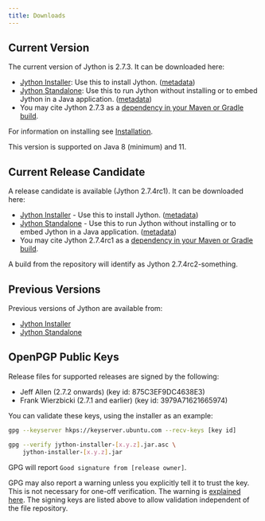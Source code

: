 ```yaml
---
title: Downloads
---
```


## Current Version
The current version of Jython is 2.7.3.
It can be downloaded here:
- [Jython Installer](https://repo1.maven.org/maven2/org/python/jython-installer/2.7.3/jython-installer-2.7.3.jar):
  Use this to install Jython.
  ([metadata](https://search.maven.org/artifact/org.python/jython-installer/2.7.3/jar))
- [Jython Standalone](https://repo1.maven.org/maven2/org/python/jython-standalone/2.7.3/jython-standalone-2.7.3.jar):
  Use this to run Jython without installing or to embed Jython in a Java application.
  ([metadata](https://search.maven.org/artifact/org.python/jython-standalone/2.7.3/jar))
- You may cite Jython 2.7.3 as a
  [dependency in your Maven or Gradle build](https://search.maven.org/artifact/org.python/jython-slim/2.7.3/jar).

For information on installing see [Installation](installation).

This version is supported on Java 8 (minimum) and 11.


## Current Release Candidate
A release candidate is available (Jython 2.7.4rc1).
It can be downloaded here:
- [Jython Installer](https://repo1.maven.org/maven2/org/python/jython-installer/2.7.4rc1/jython-installer-2.7.4rc1.jar) - Use this to install Jython.
  ([metadata](https://search.maven.org/artifact/org.python/jython-installer/2.7.4rc1/jar))
- [Jython Standalone](https://repo1.maven.org/maven2/org/python/jython-standalone/2.7.4rc1/jython-standalone-2.7.4rc1.jar) - Use this to run Jython without installing or to embed Jython in a Java application.
  ([metadata](https://search.maven.org/artifact/org.python/jython-standalone/2.7.4rc1/jar))
- You may cite Jython 2.7.4rc1 as a
  [dependency in your Maven or Gradle build](https://search.maven.org/artifact/org.python/jython-slim/2.7.4rc1/jar).

A build from the repository will identify as Jython 2.7.4rc2-something.


## Previous Versions
Previous versions of Jython are available from:
- [Jython Installer](https://search.maven.org/artifact/org.python/jython-installer)
- [Jython Standalone](https://search.maven.org/artifact/org.python/jython-standalone)


## OpenPGP Public Keys

Release files for supported releases are signed by the following:
- Jeff Allen (2.7.2 onwards) (key id: 875C3EF9DC4638E3)
- Frank Wierzbicki (2.7.1 and earlier) (key id: 3979A71621665974) 

You can validate these keys, using the installer as an example:

```bash
gpg --keyserver hkps://keyserver.ubuntu.com --recv-keys [key id]

gpg --verify jython-installer-[x.y.z].jar.asc \
    jython-installer-[x.y.z].jar
```

GPG will report `Good signature from [release owner]`.

GPG may also report a warning unless you explicitly tell it to trust the key.
This is not necessary for one-off verification.
The warning is
[explained here](https://security.stackexchange.com/questions/147447/gpg-why-is-my-trusted-key-not-certified-with-a-trusted-signature). The signing keys are listed above to allow validation independent of the file repository.


